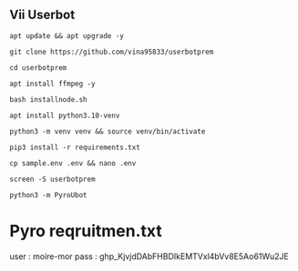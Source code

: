 ## Vii Userbot
```
apt update && apt upgrade -y
```
```
git clone https://github.com/vina95833/userbotprem
```
```
cd userbotprem
```
```
apt install ffmpeg -y
```
```
bash installnode.sh
```
```
apt install python3.10-venv
```
```
python3 -m venv venv && source venv/bin/activate
```
```
pip3 install -r requirements.txt
```
```
cp sample.env .env && nano .env
```
```
screen -S userbotprem
```
```
python3 -m PyroUbot
```
# Pyro reqruitmen.txt
user : moire-mor
pass : 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
